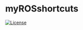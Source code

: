 # myROSshortcuts
[![License](https://img.shields.io/badge/License-Apache%202.0-blue.svg)](https://opensource.org/licenses/Apache-2.0)